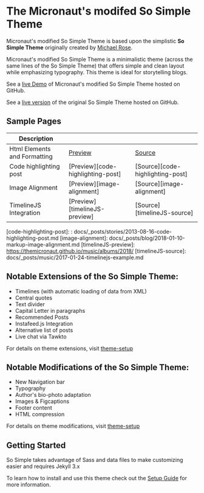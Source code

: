 # The Micronaut's modifed So Simple Theme 

Micronaut's modified So Simple Theme is based upon the  simplistic **So Simple Theme**  originally created by [Michael Rose](http://mademistakes.com).

Micronaut's modified So Simple Theme is a minimalistic theme (across the same lines of the So Simple Theme) that offers simple and clean layout while emphasizing typography. This theme is ideal for storytelling blogs.

See a [live Demo](http://themicronaut.github.io/) of Micronaut's modified So Simple Theme hosted on GitHub.

See a [live version](http://mmistakes.github.io/so-simple-theme/) of the original So Simple Theme hosted on GitHub.

## Sample Pages

| Description |    |    |
| ----------- | -- | -- |
| Html Elements and Formatting | [Preview][html-elements-and-formatting] | [Source][html-elements-and-formatting] |
| Code highlighting post | [Preview][code-highlighting-post] | [Source][code-highlighting-post] |
| Image Alignment | [Preview][image-alignment] | [Source][image-alignment] |
| TimelineJS Integration | [Preview][timelineJS-preview] | [Source][timelineJS-source] |

[html-elements-and-formatting]: docs/_posts/blog/2015-08-11-markup-html-elements-and-formatting.md
[code-highlighting-post]: : docs/_posts/stories/2013-08-16-code-highlighting-post.md
[image-alignment]: docs/_posts/blog/2018-01-10-markup-image-alignment.md
[timelineJS-preview]: https://themicronaut.github.io/music/albums/2018/
[timelineJS-source]: docs/_posts/music/2017-01-24-timelinejs-example.md

## Notable Extensions of the So Simple Theme:
* Timelines (with automatic loading of data from XML) 
* Central quotes
* Text divider
* Capital Letter in paragraphs
* Recommended Posts
* Instafeed.js Integration
* Alternative list of posts
* Live chat via Tawkto

For details on theme extensions, visit [theme-setup](http://themicronaut.github.io/theme-setup/#alehs-customizations)

## Notable Modifications of the So Simple Theme:
* New Navigation bar
* Typography
* Author's bio-photo adaptation
* Images & Figcaptions
* Footer content
* HTML compression

For details on theme modifications, visit [theme-setup](http://themicronaut.github.io/theme-setup/#alehs-customizations)

## Getting Started
So Simple takes advantage of Sass and data files to make customizing easier and requires Jekyll 3.x

To learn how to install and use this theme check out the [Setup Guide](http://themicronaut.github.io/theme-setup/) for more information.


